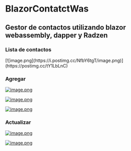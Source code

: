 # BlazorContatctWas
<h2>Gestor de contactos utilizando blazor webassembly, dapper y Radzen</h2>

<h3>Lista de contactos</h3>
[![image.png](https://i.postimg.cc/NfbY6tgT/image.png)](https://postimg.cc/tY1LbLnC)

<h3>Agregar</h3>

[![image.png](https://i.postimg.cc/GpLyMdYC/image.png)](https://postimg.cc/WdyzzRXW)

[![image.png](https://i.postimg.cc/fRhq52KN/image.png)](https://postimg.cc/PP2M5M93)

[![image.png](https://i.postimg.cc/Nj4DDgF6/image.png)](https://postimg.cc/K11tvhnj)

<h3>Actualizar</h3>

[![image.png](https://i.postimg.cc/xCy1JFt1/image.png)](https://postimg.cc/phrH3Cww)

[![image.png](https://i.postimg.cc/fLZwNfDn/image.png)](https://postimg.cc/06WgGmzc)
